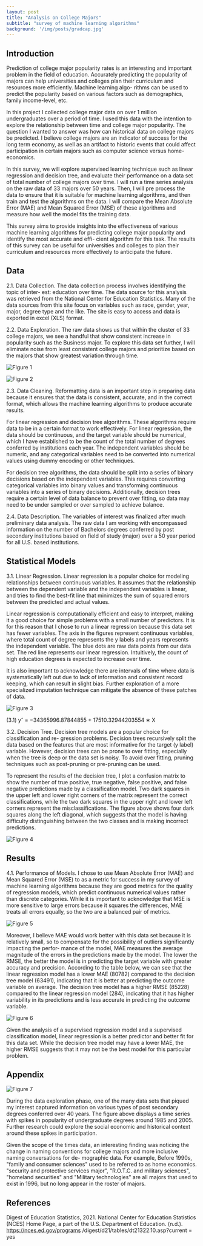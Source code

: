 ```yaml
---
layout: post
title: "Analysis on College Majors"
subtitle: "survey of machine learning algorithms"
background: '/img/posts/gradcap.jpg'
---
```


## Introduction
Prediction of college major popularity rates is an interesting and important problem in the field of education. Accurately predicting the popularity of majors can help universities and colleges plan their curriculum and resources more efficiently. Machine learning algo- rithms can be used to predict the popularity based on various factors such as demographics, family income-level, etc.

In this project I collected college major data on over 1 million undergraduates over a period of time. I used this data with the intention to explore the relationship between time and college major popularity. The question I wanted to answer was how can historical data on college majors be predicted. I believe college majors are an indicator of success for the long term economy, as well as an artifact to historic events that could affect participation in certain majors such as computer science versus home-economics.

In this survey, we will explore supervised learning technique such as linear regression and decision tree, and evaluate their performance on a data set of total number of college majors over time. I will run a time series analysis on the raw data of 33 majors over 50 years. Then, I will pre process the data to ensure that it is suitable for machine learning algorithms, and then train and test the algorithms on the data. I will compare the Mean Absolute Error (MAE) and Mean Squared Error (MSE) of these algorithms and measure how well the model fits the training data.

This survey aims to provide insights into the effectiveness of various machine learning algorithms for predicting college major popularity and identify the most accurate and effi- cient algorithm for this task. The results of this survey can be useful for universities and colleges to plan their curriculum and resources more effectively to anticipate the future.

## Data
2.1. Data Collection. The data collection process involves identifying the topic of inter- est: education over time. The data source for this analysis was retrieved from the National Center for Education Statistics. Many of the data sources from this site focus on variables such as race, gender, year, major, degree type and the like. The site is easy to access and data is exported in excel (XLS) format.

2.2. Data Exploration. The raw data shows us that within the cluster of 33 college majors, we see a handful that show consistent increase in popularity such as the Business major. To explore this data set further, I will eliminate noise from least consistent college majors and prioritize based on the majors that show greatest variation through time.

![Figure 1](/img/posts/pt1_bach_degree_conf_major_time_series.png)

![Figure 2](/img/posts/pt2_bach_conf_major_var_time_series.png)

2.3. Data Cleaning. Reformatting data is an important step in preparing data because it ensures that the data is consistent, accurate, and in the correct format, which allows the machine learning algorithms to produce accurate results.

For linear regression and decision tree algorithms. These algorithms require data to be in a certain format to work effectively. For linear regression, the data should be continuous, and the target variable should be numerical, which I have established to be the count of the total number of degrees conferred by institutions each year. The independent variables should be numeric, and any categorical variables need to be converted into numerical values using dummy encoding or other techniques.

For decision tree algorithms, the data should be split into a series of binary decisions based on the independent variables. This requires converting categorical variables into binary values and transforming continuous variables into a series of binary decisions. Additionally, decision trees require a certain level of data balance to prevent over fitting, so data may need to be under sampled or over sampled to achieve balance.

2.4. Data Description. The variables of interest was finalized after much preliminary data analysis. The raw data I am working with encompassed information on the number of Bachelors degrees conferred by post secondary institutions based on field of study (major) over a 50 year period for all U.S. based institutions.

## Statistical Models
3.1. Linear Regression. Linear regression is a popular choice for modeling relationships between continuous variables. It assumes that the relationship between the dependent variable and the independent variables is linear, and tries to find the best-fit line that minimizes the sum of squared errors between the predicted and actual values.

Linear regression is computationally efficient and easy to interpret, making it a good choice for simple problems with a small number of predictors. It is for this reason that I chose to run a linear regression because this data set has fewer variables. The axis in the figures represent continuous variables, where total count of degree represents the y labels and years represents the independent variable. The blue dots are raw data points from our data set. The red line represents our linear regression. Intuitively, the count of high education degrees is expected to increase over time.

It is also important to acknowledge there are intervals of time where data is systematically left out due to lack of information and consistent record keeping, which can result in slight bias. Further exploration of a more specialized imputation technique can mitigate the absence of these patches of data.

![Figure 3](/img/posts/pt3_lin_reg.jpg)

(3.1) yˆ = −34365996.87844855 + 17510.32944203554 ∗ X


3.2. Decision Tree. Decision tree models are a popular choice for classification and re- gression problems. Decision trees recursively split the data based on the features that are most informative for the target (y label) variable. However, decision trees can be prone to over fitting, especially when the tree is deep or the data set is noisy. To avoid over fitting, pruning techniques such as post-pruning or pre-pruning can be used.

To represent the results of the decision tree, I plot a confusion matrix to show the number of true positive, true negative, false positive, and false negative predictions made by a classification model. Two dark squares in the upper left and lower right corners of the matrix represent the correct classifications, while the two dark squares in the upper right and lower left corners represent the misclassifications. The figure above shows four dark squares along the left diagonal, which suggests that the model is having difficulty distinguishing between the two classes and is making incorrect predictions.

![Figure 4](/img/posts/pt4_decision_tree.png)

## Results
4.1. Performance of Models. I chose to use Mean Absolute Error (MAE) and Mean Squared Error (MSE) to as a metric for success in my survey of machine learning algorithms because they are good metrics for the quality of regression models, which predict continuous numerical values rather than discrete categories. While it is important to acknowledge that MSE is more sensitive to large errors because it squares the differences, MAE treats all errors equally, so the two are a balanced pair of metrics.

![Figure 5](/img/posts/pt5_MAE.png)

Moreover, I believe MAE would work better with this data set because it is relatively small, so to compensate for the possibility of outliers significantly impacting the perfor- mance of the model, MAE measures the average magnitude of the errors in the predictions made by the model. The lower the RMSE, the better the model is in predicting the target variable with greater accuracy and precision. According to the table below, we can see that the linear regression model has a lower MAE (80782) compared to the decision tree model (63491), indicating that it is better at predicting the outcome variable on average. The decision tree model has a higher RMSE (85228) compared to the linear regression model (284), indicating that it has higher variability in its predictions and is less accurate in predicting the outcome variable.

![Figure 6](/img/posts/pt6_RMSE.png)

Given the analysis of a supervised regression model and a supervised classification model, linear regression is a better predictor and better fit for this data set. While the decision tree model may have a lower MAE, the higher RMSE suggests that it may not be the best model for this particular problem.

## Appendix

![Figure 7](/img/posts/pt7_type_degree_gender.png)

During the data exploration phase, one of the many data sets that piqued my interest captured information on various types of post secondary degrees conferred over 40 years. The figure above displays a time series with spikes in popularity of undergraduate degrees around 1985 and 2005. Further research could explore the social economic and historical context around these spikes in participation.

Given the scope of the times data, an interesting finding was noticing the change in naming conventions for college majors and more inclusive naming conversations for de- mographic data. For example, Before 1990s, "family and consumer sciences" used to be referred to as home economics. "security and protective services major", "R.O.T.C. and military sciences", "homeland securities" and "Military technologies" are all majors that used to exist in 1996, but no long appear in the roster of majors.

## References
Digest of Education Statistics, 2021. National Center for Education Statistics (NCES) Home Page, a part of the U.S. Department of Education. (n.d.). https://nces.ed.gov/programs /digest/d21/tables/dt21322.10.asp?current = yes